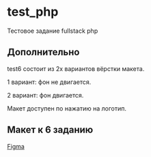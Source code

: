 # test_php
Тестовое задание fullstack php

## Дополнительно
test6 состоит из 2х вариантов вёрстки макета.

1 вариант: фон не двигается.

2 вариант: фон двигается.

Макет доступен по нажатию на логотип.

## Макет к 6 заданию

[Figma](https://www.gatsbyjs.com/)